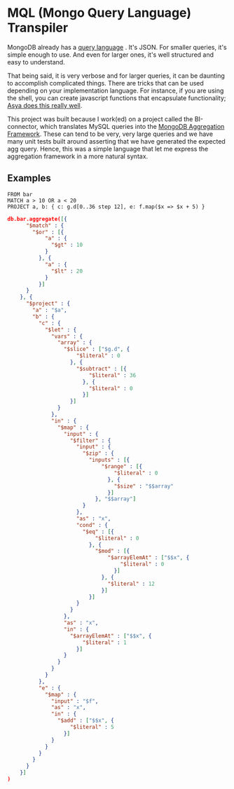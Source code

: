 # MQL (Mongo Query Language) Transpiler

MongoDB already has a [query language](https://docs.mongodb.com/manual/aggregation/) .
It's JSON. For smaller queries, it's simple enough to use. And even for larger ones,
it's well structured and easy to understand.

That being said, it is very verbose and for larger queries, it can be
daunting to accomplish complicated things. There are tricks that can be
used depending on your implementation language. For instance, if you
are using the shell, you can create javascript functions that encapsulate
functionality; [Asya does this really well](http://www.kamsky.org/stupid-tricks-with-mongodb).

This project was built because I work(ed) on a project called the BI-connector, which
translates MySQL queries into the [MongoDB Aggregation Framework](https://docs.mongodb.com/manual/aggregation/).
These can tend to be very, very large queries and we have many unit tests
built around asserting that we have generated the expected agg query. Hence,
this was a simple language that let me express the aggregation framework in a more natural
syntax.

## Examples

```
FROM bar
MATCH a > 10 OR a < 20
PROJECT a, b: { c: g.d[0..36 step 12], e: f.map($x => $x + 5) }
```

```json
db.bar.aggregate([{
      "$match" : {
        "$or" : [{
            "a" : {
              "$gt" : 10
            }
          }, {
            "a" : {
              "$lt" : 20
            }
          }]
      }
    }, {
      "$project" : {
        "a" : "$a",
        "b" : {
          "c" : {
            "$let" : {
              "vars" : {
                "array" : {
                  "$slice" : ["$g.d", {
                      "$literal" : 0
                    }, {
                      "$subtract" : [{
                          "$literal" : 36
                        }, {
                          "$literal" : 0
                        }]
                    }]
                }
              },
              "in" : {
                "$map" : {
                  "input" : {
                    "$filter" : {
                      "input" : {
                        "$zip" : {
                          "inputs" : [{
                              "$range" : [{
                                  "$literal" : 0
                                }, {
                                  "$size" : "$$array"
                                }]
                            }, "$$array"]
                        }
                      },
                      "as" : "x",
                      "cond" : {
                        "$eq" : [{
                            "$literal" : 0
                          }, {
                            "$mod" : [{
                                "$arrayElemAt" : ["$$x", {
                                    "$literal" : 0
                                  }]
                              }, {
                                "$literal" : 12
                              }]
                          }]
                      }
                    }
                  },
                  "as" : "x",
                  "in" : {
                    "$arrayElemAt" : ["$$x", {
                        "$literal" : 1
                      }]
                  }
                }
              }
            }
          },
          "e" : {
            "$map" : {
              "input" : "$f",
              "as" : "x",
              "in" : {
                "$add" : ["$$x", {
                    "$literal" : 5
                  }]
              }
            }
          }
        }
      }
    }]
)
```
